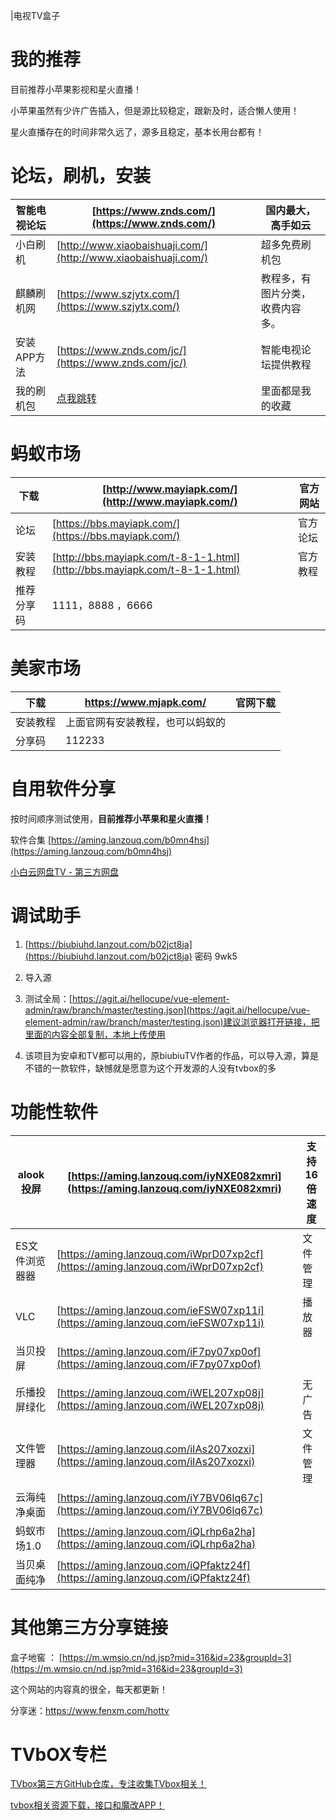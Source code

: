 |电视TV盒子

# 我的推荐

目前推荐小苹果影视和星火直播！

小苹果虽然有少许广告插入，但是源比较稳定，跟新及时，适合懒人使用！

星火直播存在的时间非常久远了，源多且稳定，基本长用台都有！

# **论坛，刷机，安装**

|智能电视论坛|[https://www.znds.com/](https://www.znds.com/)|国内最大，高手如云|
|-|-|-|
|小白刷机|[http://www.xiaobaishuaji.com/](http://www.xiaobaishuaji.com/)|超多免费刷机包|
|麒麟刷机网|[https://www.szjytx.com/](https://www.szjytx.com/)|教程多，有图片分类，收费内容多。|
|安装APP方法|[https://www.znds.com/jc/](https://www.znds.com/jc/)|智能电视论坛提供教程|
|我的刷机包|[点我跳转](https://pan.baidu.com/s/1CgNHzCXL9OAHXwU0yWBJRw?pwd=9999)|里面都是我的收藏|

# **蚂蚁市场**

|下载|[http://www.mayiapk.com/](http://www.mayiapk.com/)|官方网站|
|-|-|-|
|论坛|[https://bbs.mayiapk.com/](https://bbs.mayiapk.com/)|官方论坛|
|安装教程|[http://bbs.mayiapk.com/t-8-1-1.html](http://bbs.mayiapk.com/t-8-1-1.html)|官方教程|
|推荐分享码|1111，8888 ，6666||

# 美家市场

| 下载     | https://www.mjapk.com/           | 官网下载 |
| -------- | -------------------------------- | -------- |
| 安装教程 | 上面官网有安装教程，也可以蚂蚁的 |          |
| 分享码   | 112233                           |          |



# **自用软件分享**

按时间顺序测试使用，**目前推荐小苹果和星火直播！**

软件合集 [https://aming.lanzouq.com/b0mn4hsj](https://aming.lanzouq.com/b0mn4hsj)

[小白云网盘TV - 第三方网盘](https://crazynoby.github.io/index.html)

# 调试助手

1. [https://biubiuhd.lanzout.com/b02jct8ja](https://biubiuhd.lanzout.com/b02jct8ja) 密码 9wk5

2. 导入源

  3. 测试全局：[https://agit.ai/hellocupe/vue-element-admin/raw/branch/master/testing.json](https://agit.ai/hellocupe/vue-element-admin/raw/branch/master/testing.json)建议浏览器打开链接，把里面的内容全部复制，本地上传使用

4. 该项目为安卓和TV都可以用的，原biubiuTV作者的作品，可以导入源，算是不错的一款软件，缺憾就是愿意为这个开发源的人没有tvbox的多

# 功能性软件

|alook投屏|[https://aming.lanzouq.com/iyNXE082xmri](https://aming.lanzouq.com/iyNXE082xmri)|支持16倍速度|
|-|-|-|
|ES文件浏览器器|[https://aming.lanzouq.com/iWprD07xp2cf](https://aming.lanzouq.com/iWprD07xp2cf)|文件管理|
|VLC|[https://aming.lanzouq.com/ieFSW07xp11i](https://aming.lanzouq.com/ieFSW07xp11i)|播放器|
|当贝投屏|[https://aming.lanzouq.com/iF7py07xp0of](https://aming.lanzouq.com/iF7py07xp0of)||
|乐播投屏绿化|[https://aming.lanzouq.com/iWEL207xp08j](https://aming.lanzouq.com/iWEL207xp08j)|无广告|
|文件管理器|[https://aming.lanzouq.com/iIAs207xozxi](https://aming.lanzouq.com/iIAs207xozxi)|文件管理|
|云海纯净桌面|[https://aming.lanzouq.com/iY7BV06lq67c](https://aming.lanzouq.com/iY7BV06lq67c)||
|蚂蚁市场1.0|[https://aming.lanzouq.com/iQLrhp6a2ha](https://aming.lanzouq.com/iQLrhp6a2ha)||
|当贝桌面纯净|[https://aming.lanzouq.com/iQPfaktz24f](https://aming.lanzouq.com/iQPfaktz24f)||

# 其他第三方分享链接

盒子地窖 ： [https://m.wmsio.cn/nd.jsp?mid=316&id=23&groupId=3](https://m.wmsio.cn/nd.jsp?mid=316&id=23&groupId=3)

这个网站的内容真的很全，每天都更新！

分享迷：https://www.fenxm.com/hottv



# TVbOX专栏

[TVbox第三方GitHub仓库，专注收集TVbox相关！](https://github.com/dlgt7/TVbox-interface)

[tvbox相关资源下载，接口和魔改APP！](http://bbs.qiqiv.cn/thread-11973-1-1.html)

